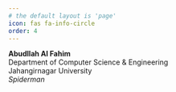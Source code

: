 ```yaml
---
# the default layout is 'page'
icon: fas fa-info-circle
order: 4
---
```

**Abudllah Al Fahim**\
Department of Computer Science & Engineering\
Jahangirnagar University\
_Spiderman_

<!-- > Add Markdown syntax content to file `_tabs/about.md`{: .filepath } and it will show up on this page.
{: .prompt-tip } -->
